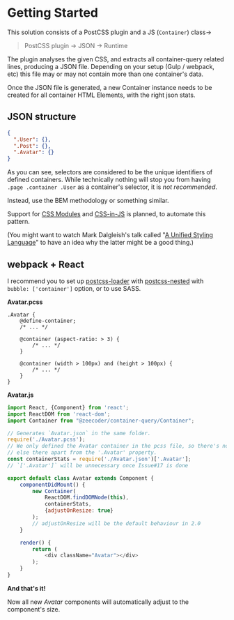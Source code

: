 # Getting Started

This solution consists of a PostCSS plugin and a JS (`Container`) class→
> PostCSS plugin → JSON → Runtime

The plugin analyses the given CSS, and extracts all container-query related
lines, producing a JSON file. Depending on your setup (Gulp / webpack, etc)
this file may or may not contain more than one container's data.

Once the JSON file is generated, a new Container instance needs to be created
for all container HTML Elements, with the right json stats.

## JSON structure

```json
{
  ".User": {},
  ".Post": {},
  ".Avatar": {}
}
```

As you can see, selectors are considered to be the unique identifiers of
defined containers. While technically nothing will stop you from having
`.page .container .User` as a container's selector, it is *not recommended*.

Instead, use the BEM methodology or something similar.

Support for [CSS Modules](https://github.com/css-modules/css-modules#user-content-implementations)
and [CSS-in-JS](https://github.com/MicheleBertoli/css-in-js#user-content-features)
is planned, to automate this pattern.

(You might want to watch Mark Dalgleish's talk called
"[A Unified Styling Language](https://www.youtube.com/watch?v=X_uTCnaRe94)" to
have an idea why the latter might be a good thing.)

## webpack + React

I recommend you to set up [postcss-loader](https://github.com/postcss/postcss-loader)
with [postcss-nested](https://github.com/postcss/postcss-nested) with
`bubble: ['container']` option, or to use SASS.

**Avatar.pcss**
```pcss
.Avatar {
    @define-container;
    /* ... */
    
    @container (aspect-ratio: > 3) {
        /* ... */
    }
    
    @container (width > 100px) and (height > 100px) {
        /* ... */
    }
}
```

**Avatar.js**
```js
import React, {Component} from 'react';
import ReactDOM from 'react-dom';
import Container from "@zeecoder/container-query/Container";

// Generates `Avatar.json` in the same folder.
require('./Avatar.pcss');
// We only defined the Avatar container in the pcss file, so there's nothing
// else there apart from the '.Avatar' property. 
const containerStats = require('./Avatar.json')['.Avatar'];
// `['.Avatar']` will be unnecessary once Issue#17 is done

export default class Avatar extends Component {
    componentDidMount() {
        new Container(
            ReactDOM.findDOMNode(this),
            containerStats,
            {adjustOnResize: true}
        );
        // adjustOnResize will be the default behaviour in 2.0
    }

    render() {
        return (
            <div className="Avatar"></div>
        );
    }
}
```

**And that's it!**

Now all new *Avatar* components will automatically adjust to the component's size.
